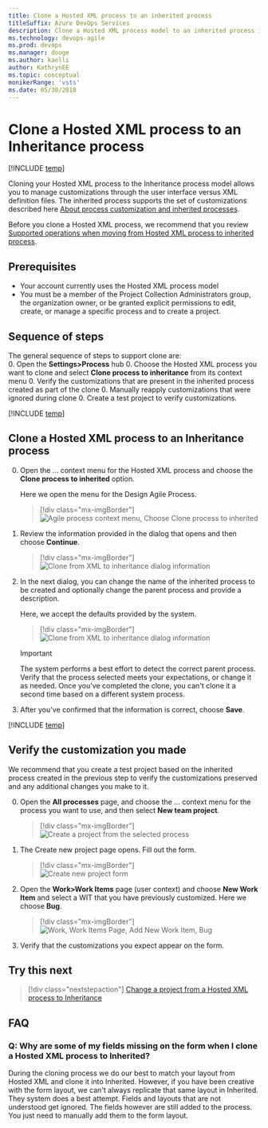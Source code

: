 ```yaml
---
title: Clone a Hosted XML process to an inherited process
titleSuffix: Azure DevOps Services     
description: Clone a Hosted XML process model to an inherited process in Azure DevOps Services
ms.technology: devops-agile
ms.prod: devops
ms.manager: douge
ms.author: kaelli
author: KathrynEE
ms.topic: conceptual
monikerRange: 'vsts'
ms.date: 05/30/2018
---
```


# Clone a Hosted XML process to an Inheritance process   

[!INCLUDE [temp](../../../_shared/version-vsts-only.md)]

Cloning your Hosted XML process to the Inheritance process model allows you to manage customizations through the user interface versus XML definition files. The inherited process supports the set of customizations described here [About process customization and inherited processes](inheritance-process-model.md). 

Before you clone a Hosted XML process, we recommend that you review [Supported operations when moving from Hosted XML process to inherited process](upgrade-support-hosted-to-inherited.md). 
 

## Prerequisites

- Your account currently uses the Hosted XML process model 
- You must be a member of the Project Collection Administrators group, the organization owner, or be granted explicit permissions to edit, create, or manage a specific process and to create a project. 


## Sequence of steps

The general sequence of steps to support clone are:  
0. Open the **Settings>Process** hub 
0. Choose the Hosted XML process you want to clone and select **Clone process to inheritance** from its context menu
0. Verify the customizations that are present in the inherited process created as part of the clone
0. Manually reapply customizations that were ignored during clone
0. Create a test project to verify customizations. 

[!INCLUDE [temp](../_shared/open-process-admin-context-ts.md)]


## Clone a Hosted XML process to an Inheritance process 

0. Open the &hellip; context menu for the Hosted XML process and choose the **Clone process to inherited** option. 

	Here we open the menu for the Design Agile Process. 

	> [!div class="mx-imgBorder"]  
	> ![Agile process context menu, Choose Clone process to inherited](_img/migration/upgrade-to-inherited-option-menu.png) 

0. Review the information provided in the dialog that opens and then choose **Continue**.  

	> [!div class="mx-imgBorder"]  
	> ![Clone from XML to inheritance dialog information](_img/migration/upgrade-from-xml-to-inheritance.png)   

0. In the next dialog, you can change the name of the inherited process to be created and optionally change the parent process and provide a description. 

	Here, we accept the defaults provided by the system.  

	> [!div class="mx-imgBorder"]  
	> ![Clone from XML to inheritance dialog information](_img/migration/upgrade-from-xml-to-inheritance-dialog.png)  

	> [!IMPORTANT]  
	> The system performs a best effort to detect the correct parent process. Verify that the process selected meets your expectations, or change it as needed. Once you've completed the clone, you can't clone it a second time based on a different system process. 

0. After you've confirmed that the information is correct, choose **Save**. 

[!INCLUDE [temp](../_shared/post-upgrade-steps.md)]

<a id="verify">  </a>
## Verify the customization you made 

We recommend that you create a test project based on the inherited process created in the previous step to verify the customizations preserved and any additional changes you make to it. 

0. Open the **All processes** page, and choose the &hellip; context menu for the process you want to use, and then select **New team project**.  

	> [!div class="mx-imgBorder"]  
	> ![Create a project from the selected process](_img/migration/create-team-project-inherited-process.png)  

0. The Create new project page opens. Fill out the form. 

	> [!div class="mx-imgBorder"]  
	> ![Create new project form](_img/process/create-test-project.png) 

0. Open the **Work>Work Items** page (user context) and choose **New Work Item** and select a WIT that you have previously customized. Here we choose **Bug**. 

	> [!div class="mx-imgBorder"]  
	> ![Work, Work Items Page, Add New Work Item, Bug](_img/process/add-custom-field-verify-bug.png) 

0.  Verify that the customizations you expect appear on the form.  

## Try this next
> [!div class="nextstepaction"]
> [Change a project from a Hosted XML process to Inheritance](change-process-from-hosted-to-inherited.md) 

## FAQ

### Q: Why are some of my fields missing on the form when I clone a Hosted XML process to Inherited?

During the cloning process we do our best to match your layout from Hosted XML and clone it into Inherited. However, if you have been creative with the form layout, we can't always replicate that same layout in Inherited. They system does a best attempt. Fields and layouts that are not understood get ignored. The fields however are still added to the process. You just need to manually add them to the form layout.